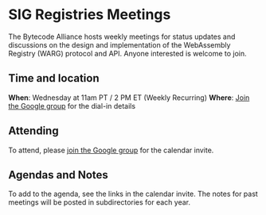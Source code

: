 # SIG Registries Meetings

The Bytecode Alliance hosts weekly meetings for status updates and discussions on the
design and implementation of the WebAssembly Registry (WARG) protocol and API. Anyone
interested is welcome to join.

## Time and location

**When**: Wednesday at 11am PT / 2 PM ET (Weekly Recurring)
**Where**: [Join the Google group](https://groups.google.com/g/ba-sig-registries) for the dial-in details

## Attending

To attend, please [join the Google group](https://groups.google.com/g/ba-sig-registries) for the calendar invite.

## Agendas and Notes
To add to the agenda, see the links in the calendar invite. The notes for past meetings will be posted in subdirectories for each year.
